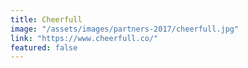 ```yaml
---
title: Cheerfull
image: "/assets/images/partners-2017/cheerfull.jpg"
link: "https://www.cheerfull.co/"
featured: false
---
```

